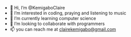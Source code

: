 - 👋 Hi, I’m @KemigaboClaire
- 👀 I’m interested in coding, praying and listening to music 
- 🌱 I’m currently learning computer science 
- 💞️ I’m looking to collaborate with programmers 
- 📫 you can reach me at clairekemigabo@gmail.com

<!---
KemigaboClaire/KemigaboClaire is a ✨ special ✨ repository because its `README.md` (this file) appears on your GitHub profile.
You can click the Preview link to take a look at your changes.
--->
